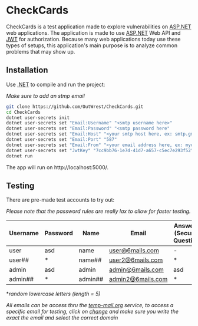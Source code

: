 # CheckCards

CheckCards is a test application made to explore vulnerabilities on [ASP.NET](https://dotnet.microsoft.com/apps/aspnet) web applications. The application is made to use [ASP.NET](https://dotnet.microsoft.com/apps/aspnet) Web API and [JWT](https://jwt.io/) for authorization. Because many web applications today use these types of setups, this application's main purpose is to analyze common problems that may show up. 

## Installation 

Use [.NET](https://dotnet.microsoft.com/download) to compile and run the project:

*Make sure to add an stmp email*

```bash
git clone https://github.com/OutWrest/CheckCards.git
cd CheckCards
dotnet user-secrets init
dotnet user-secrets set "Email:Username" "<smtp username here>"
dotnet user-secrets set "Email:Password" "<smtp password here"
dotnet user-secrets set "Email:Host" "<your smtp host here, ex: smtp.gmail.com"
dotnet user-secrets set "Email:Port" "587"
dotnet user-secrets set "Email:From" "<your email address here, ex: myusername@gmail.com"
dotnet user-secrets set "JwtKey" "7cc9bb76-1e7d-41d7-a657-c5ec7e293f52"
dotnet run
```

The app will run on http://localhost:5000/.

## Testing

There are pre-made test accounts to try out:

*Please note that the password rules are really lax to allow for faster testing.*

| Username | Password | Name    | Email             | Answer 1 (Security Question) | Answer 2 (Security Question) |
|----------|----------|---------|-------------------|------------------------------|------------------------------|
| user     | asd      | name    | user@6mails.com   | -                            | -                            |
| user##   | *        | name##  | user2@6mails.com  | *                            | *                            |
| admin    | asd      | admin   | admin@6mails.com  | asd                          | asd                          |
| admin##  | *        | admin## | admin2@6mails.com | *                            | *                            |

**random lowercase letters (length = 5)*

*All emails can be access thru the [temp-mail.org](https://temp-mail.org/en) service, to access a specific email for testing, click on [change](https://temp-mail.org/en/change) and make sure you write the exact the email and select the correct domain*
